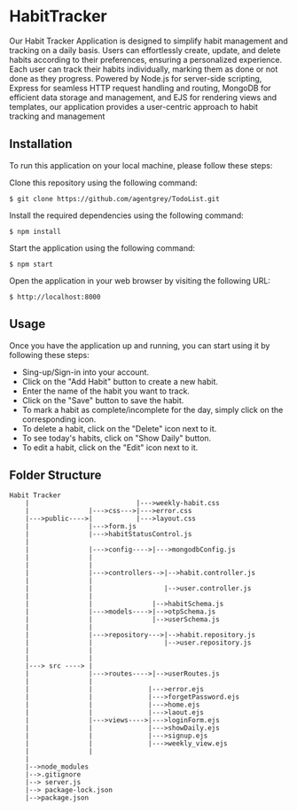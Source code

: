 # HabitTracker

Our Habit Tracker Application is designed to simplify habit management and tracking on a daily basis. Users can effortlessly create, update, and delete habits according to their preferences, ensuring a personalized experience. Each user can track their habits individually, marking them as done or not done as they progress. Powered by Node.js for server-side scripting, Express for seamless HTTP request handling and routing, MongoDB for efficient data storage and management, and EJS for rendering views and templates, our application provides a user-centric approach to habit tracking and management

## Installation
To run this application on your local machine, please follow these steps:

Clone this repository using the following command:
```
$ git clone https://github.com/agentgrey/TodoList.git
```
Install the required dependencies using the following command:
```
$ npm install 
```
Start the application using the following command:
```
$ npm start 
```
Open the application in your web browser by visiting the following URL:
```
$ http://localhost:8000 
```

## Usage
Once you have the application up and running, you can start using it by following these steps:
* Sing-up/Sign-in into your account.
* Click on the "Add Habit" button to create a new habit.
* Enter the name of the habit you want to track.
* Click on the "Save" button to save the habit.
* To mark a habit as complete/incomplete for the day, simply click on the corresponding icon.
* To delete a habit, click on the "Delete" icon next to it.
* To see today's habits, click on "Show Daily" button.
* To edit a habit, click on the "Edit" icon next to it.

## Folder Structure
```
Habit Tracker
    |                           |--->weekly-habit.css
    |               |--->css--->|--->error.css
    |--->public---->|           |--->layout.css
    |               |--->form.js    
    |               |--->habitStatusControl.js
    |               
    |               |--->config---->|--->mongodbConfig.js
    |               |              
    |               |
    |               |--->controllers-->|-->habit.controller.js
    |               |
    |               |                  |-->user.controller.js
    |               |
    |               |               |-->habitSchema.js
    |               |--->models---->|-->otpSchema.js
    |               |               |-->userSchema.js
    |               |               
    |               |--->repository--->|-->habit.repository.js
    |               |                  |-->user.repository.js
    |               |               
    |               |
    |---> src ----> |               
    |               |--->routes---->|-->userRoutes.js
    |               |              
    |               |              |--->error.ejs
    |               |              |--->forgetPassword.ejs
    |               |              |--->home.ejs
    |               |              |--->laout.ejs
    |               |--->views---->|--->loginForm.ejs
    |               |              |--->showDaily.ejs
    |               |              |--->signup.ejs
    |               |              |--->weekly_view.ejs
    |               |              
    |
    |-->node_modules
    |-->.gitignore
    |--> server.js
    |--> package-lock.json
    |-->package.json
    
 ````



